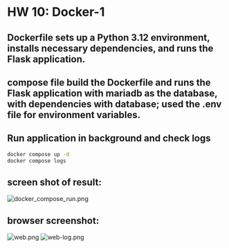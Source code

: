 # HW 10: Docker-1
## Dockerfile sets up a Python 3.12 environment, installs necessary dependencies, and runs the Flask application.
## compose file build the Dockerfile and runs the Flask application with mariadb as the database, with dependencies with database; used the .env file for environment variables.

## Run application in background and check logs
```bash
docker compose up -d
docker compose logs
```
## screen shot of result:
<image src="screenshots/docker_compose_run.png" alt="docker_compose_run.png">

## browser screenshot:
<image src="screenshots/web.png" alt="web.png">
<image src="screenshots/web-log.png" alt="web-log.png">

